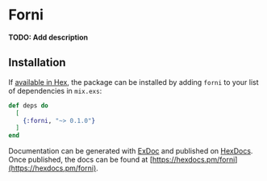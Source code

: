 # Forni

**TODO: Add description**

## Installation

If [available in Hex](https://hex.pm/docs/publish), the package can be installed
by adding `forni` to your list of dependencies in `mix.exs`:

```elixir
def deps do
  [
    {:forni, "~> 0.1.0"}
  ]
end
```

Documentation can be generated with [ExDoc](https://github.com/elixir-lang/ex_doc)
and published on [HexDocs](https://hexdocs.pm). Once published, the docs can
be found at [https://hexdocs.pm/forni](https://hexdocs.pm/forni).

